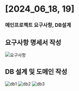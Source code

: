 # [2024_06_18, 19]

### 메인프로젝트 요구사항, DB설계

## 요구사항 명세서 작성
![요구사항](https://github.com/GollllDong/TIL/assets/109501612/4f3e82ef-2d82-4150-a56a-40fbd8700967)

## DB 설계 및 도메인 작성
![db1](https://github.com/GollllDong/TIL/assets/109501612/c746b6af-c55a-469a-bedc-1c5cb89c682d)
![db2](https://github.com/GollllDong/TIL/assets/109501612/d26584cb-3858-4ec7-91bd-ea6acc8cc496)
![db3](https://github.com/GollllDong/TIL/assets/109501612/af42c5b2-ac4d-4651-bfee-97d06fbe2973)